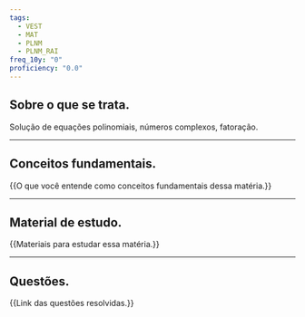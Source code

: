 ```yaml
---
tags:
  - VEST
  - MAT
  - PLNM
  - PLNM_RAI
freq_10y: "0"
proficiency: "0.0"
---
```

## Sobre o que se trata.

Solução de equações polinomiais, números complexos, fatoração.

--- 
## Conceitos fundamentais.

{{O que você entende como conceitos fundamentais dessa matéria.}}

---
## Material de estudo.

{{Materiais para estudar essa matéria.}}

--- 
## Questões.

{{Link das questões resolvidas.}}